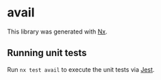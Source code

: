 # avail

This library was generated with [Nx](https://nx.dev).

## Running unit tests

Run `nx test avail` to execute the unit tests via [Jest](https://jestjs.io).
